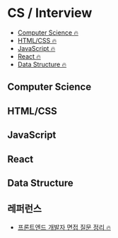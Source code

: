 # CS / Interview


- [Computer Science 🔥](#Computer-Science)
- [HTML/CSS 🔥](#HTML/CSS)
- [JavaScript 🔥](#JavaScript)
- [React 🔥](#React)
- [Data Structure 🔥](#Data-Structure)


## Computer Science

<!-- - []() -->

## HTML/CSS

<!-- - []() -->

## JavaScript

<!-- - []() -->

## React

<!-- - []() -->

## Data Structure

<!-- - []() -->

## 레퍼런스

- [프론트엔드 개발자 면접 질문 정리 🔥](https://github.com/khakaa/prepare_frontend_interview)